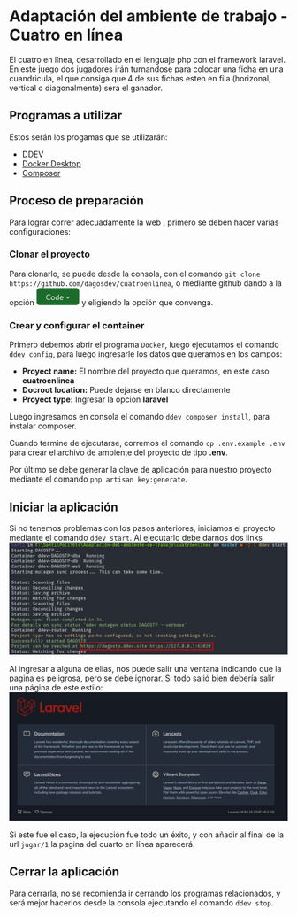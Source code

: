 # Adaptación del ambiente de trabajo - Cuatro en línea
 El cuatro en línea, desarrollado en el lenguaje php con el framework laravel. En este juego dos jugadores irán turnandose para colocar una ficha en una cuandricula, el que consiga que 4 de sus fichas esten en fila (horizonal, vertical o diagonalmente) será el ganador.

## **Programas a utilizar**
Estos serán los progamas que se utilizarán:

* [DDEV](https://ddev.readthedocs.io/en/stable/ "Pagina de DDEV")
* [Docker Desktop](https://docs.docker.com/desktop/ "Pagina de docker")
* [Composer](https://getcomposer.org/download/ "Pagina de composer")


## **Proceso de preparación**
Para lograr correr adecuadamente la web , primero se deben hacer varias configuraciones:

### **Clonar el proyecto**
Para clonarlo, se puede desde la consola, con el comando ``git clone https://github.com/dagosdev/cuatroenlinea``, o mediante github dando a la opción ![Code button](images\Screenshot_2.png) y eligiendo la opción que convenga.


### **Crear y configurar el container**
Primero debemos abrir el programa `Docker`, luego ejecutamos el comando `ddev config`, para luego ingresarle los datos que queramos en los campos:
* **Proyect name:** El nombre del proyecto que queramos, en este caso **cuatroenlinea**
* **Docroot location:** Puede dejarse en blanco directamente
* **Proyect type:** Ingresar la opcion **laravel**

Luego ingresamos en consola el comando `ddev composer install`, para instalar composer.

Cuando termine de ejecutarse, corremos el comando `cp .env.example .env` para crear el archivo de ambiente del proyecto de tipo **.env**. 

Por último se debe generar la clave de aplicación para nuestro proyecto mediante el comando `php artisan key:generate`.

## Iniciar la aplicación

Si no tenemos problemas con los pasos anteriores, iniciamos el proyecto mediante el comando `ddev start`. Al ejecutarlo debe darnos dos links ![Links](images/ddev%20start.png)

Al ingresar a alguna de ellas, nos puede salir una ventana indicando que la pagina es peligrosa, pero se debe ignorar.
Si todo salió bien debería salir una página de este estilo: 
![webpage](images/Correct%20webpage.png)

Si este fue el caso, la ejecución fue todo un éxito, y con añadir al final de la url `jugar/1` la pagina del cuarto en línea aparecerá.

## Cerrar la aplicación

Para cerrarla, no se recomienda ir cerrando los programas relacionados, y será mejor hacerlos desde la consola ejecutando el comando `ddev stop`.